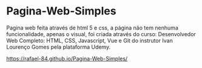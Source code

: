 # Pagina-Web-Simples
Pagina web feita através de html 5 e css, a página não tem nenhuma funcionalidade, apenas o visual, foi criada através do curso: Desenvolvedor Web Completo: HTML, CSS, Javascript, Vue e Git do instrutor Ivan Lourenço Gomes pela plataforma Udemy.

https://rafael-84.github.io/Pagina-Web-Simples/
